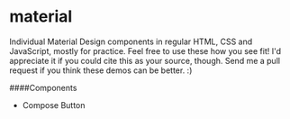 material
========

Individual Material Design components in regular HTML, CSS and JavaScript, mostly for practice.
Feel free to use these how you see fit! I'd appreciate it if you could cite this as your source, though.
Send me a pull request if you think these demos can be better. :)

####Components
- Compose Button
